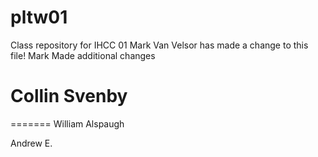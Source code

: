 # pltw01
Class repository for IHCC 01
Mark Van Velsor has made a change to this file!
Mark Made additional changes


Collin Svenby
=======
=======
William Alspaugh


Andrew E.

